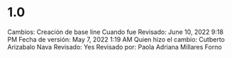 # 1.0

Cambios: Creación de base line
Cuando fue Revisado: June 10, 2022 9:18 PM
Fecha de  versión: May 7, 2022 1:19 AM
Quien hizo el cambio: Cutberto Arizabalo Nava
Revisado: Yes
Revisado por: Paola Adriana Millares Forno